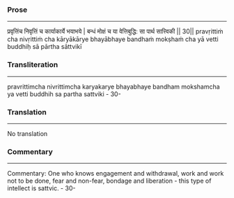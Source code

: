 ### Prose 
 --- 
प्रवृत्तिंच निवृत्तिं च कार्याकार्ये भयाभये |
बन्धं मोक्षं च या वेत्तिबुद्धि: सा पार्थ सात्त्विकी || 30||
pravṛittiṁ cha nivṛittiṁ cha kāryākārye bhayābhaye
bandhaṁ mokṣhaṁ cha yā vetti buddhiḥ sā pārtha sāttvikī

### Transliteration 
 --- 
pravrittimcha nivrittimcha karyakarye bhayabhaye bandham mokshamcha ya vetti buddhih sa partha sattviki - 30-

### Translation 
 --- 
No translation

### Commentary 
 --- 
Commentary: One who knows engagement and withdrawal, work and work not to be done, fear and non-fear, bondage and liberation - this type of intellect is sattvic. - 30-